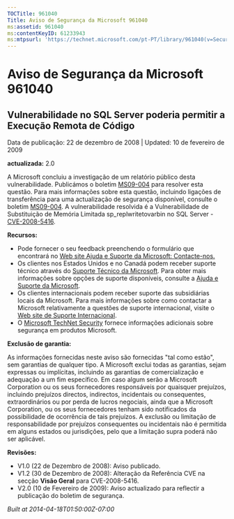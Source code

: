 ```yaml
---
TOCTitle: 961040
Title: Aviso de Segurança da Microsoft 961040
ms:assetid: 961040
ms:contentKeyID: 61233943
ms:mtpsurl: 'https://technet.microsoft.com/pt-PT/library/961040(v=Security.10)'
---
```




Aviso de Segurança da Microsoft 961040
======================================

Vulnerabilidade no SQL Server poderia permitir a Execução Remota de Código
--------------------------------------------------------------------------

Data de publicação: 22 de dezembro de 2008 | Updated: 10 de fevereiro de 2009

**actualizada:** 2.0

A Microsoft concluiu a investigação de um relatório público desta vulnerabilidade. Publicámos o boletim [MS09-004](http://go.microsoft.com/fwlink/?linkid=139513) para resolver esta questão. Para mais informações sobre esta questão, incluindo ligações de transferência para uma actualização de segurança disponível, consulte o boletim [MS09-004](http://go.microsoft.com/fwlink/?linkid=139513). A vulnerabilidade resolvida é a Vulnerabilidade de Substituição de Memória Limitada sp\_replwritetovarbin no SQL Server - [CVE-2008-5416](http://www.cve.mitre.org/cgi-bin/cvename.cgi?name=cve-2008-5416).

**Recursos:**

-   Pode fornecer o seu feedback preenchendo o formulário que encontrará no [Web site Ajuda e Suporte da Microsoft: Contacte-nos.](https://support.microsoft.com/common/survey.aspx?scid=sw;en;1257&amp;showpage=1&amp;ws=technet&amp;sd=tech)
-   Os clientes nos Estados Unidos e no Canadá podem receber suporte técnico através do [Suporte Técnico da Microsoft](http://go.microsoft.com/fwlink/?linkid=21131). Para obter mais informações sobre opções de suporte disponíveis, consulte a [Ajuda e Suporte da Microsoft](http://support.microsoft.com/ln=pt-pt).
-   Os clientes internacionais podem receber suporte das subsidiárias locais da Microsoft. Para mais informações sobre como contactar a Microsoft relativamente a questões de suporte internacional, visite o [Web site de Suporte Internacional](http://go.microsoft.com/fwlink/?linkid=21155).
-   O [Microsoft TechNet Security](http://go.microsoft.com/fwlink/?linkid=21132) fornece informações adicionais sobre segurança em produtos Microsoft.

**Exclusão de garantia:**

As informações fornecidas neste aviso são fornecidas "tal como estão", sem garantias de qualquer tipo. A Microsoft exclui todas as garantias, sejam expressas ou implícitas, incluindo as garantias de comercialização e adequação a um fim específico. Em caso algum serão a Microsoft Corporation ou os seus fornecedores responsáveis por quaisquer prejuízos, incluindo prejuízos directos, indirectos, incidentais ou consequentes, extraordinários ou por perda de lucros negociais, ainda que a Microsoft Corporation, ou os seus fornecedores tenham sido notificados da possibilidade de ocorrência de tais prejuízos. A exclusão ou limitação de responsabilidade por prejuízos consequentes ou incidentais não é permitida em alguns estados ou jurisdições, pelo que a limitação supra poderá não ser aplicável.

**Revisões:**

-   V1.0 (22 de Dezembro de 2008): Aviso publicado.
-   V1.2 (30 de Dezembro de 2008): Alteração da Referência CVE na secção **Visão Geral** para CVE-2008-5416.
-   V2.0 (10 de Fevereiro de 2009): Aviso actualizado para reflectir a publicação do boletim de segurança.

*Built at 2014-04-18T01:50:00Z-07:00*
